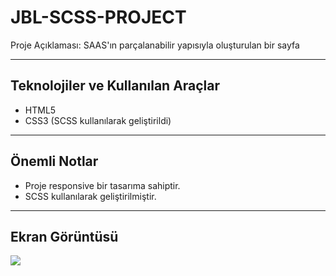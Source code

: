 

# JBL-SCSS-PROJECT

Proje Açıklaması: SAAS'ın parçalanabilir yapısıyla oluşturulan bir sayfa

---

## Teknolojiler ve Kullanılan Araçlar

- HTML5
- CSS3 (SCSS kullanılarak geliştirildi)


---

## Önemli Notlar

- Proje responsive bir tasarıma sahiptir.
- SCSS kullanılarak geliştirilmiştir.

---

## Ekran Görüntüsü


![](JBL-page.gif)